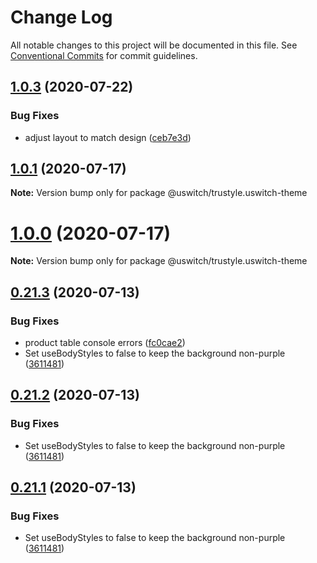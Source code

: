 # Change Log

All notable changes to this project will be documented in this file.
See [Conventional Commits](https://conventionalcommits.org) for commit guidelines.

## [1.0.3](https://github.com/uswitch/trustyle/compare/@uswitch/trustyle.uswitch-theme@1.0.2...@uswitch/trustyle.uswitch-theme@1.0.3) (2020-07-22)


### Bug Fixes

* adjust layout to match design ([ceb7e3d](https://github.com/uswitch/trustyle/commit/ceb7e3d))






## [1.0.1](https://github.com/uswitch/trustyle/compare/@uswitch/trustyle.uswitch-theme@1.0.0...@uswitch/trustyle.uswitch-theme@1.0.1) (2020-07-17)

**Note:** Version bump only for package @uswitch/trustyle.uswitch-theme





# [1.0.0](https://github.com/uswitch/trustyle/compare/@uswitch/trustyle.uswitch-theme@0.21.3...@uswitch/trustyle.uswitch-theme@1.0.0) (2020-07-17)

**Note:** Version bump only for package @uswitch/trustyle.uswitch-theme





## [0.21.3](https://github.com/uswitch/trustyle/compare/@uswitch/trustyle.uswitch-theme@0.21.0...@uswitch/trustyle.uswitch-theme@0.21.3) (2020-07-13)


### Bug Fixes

* product table console errors ([fc0cae2](https://github.com/uswitch/trustyle/commit/fc0cae2))
* Set useBodyStyles to false to keep the background non-purple ([3611481](https://github.com/uswitch/trustyle/commit/3611481))





## [0.21.2](https://github.com/uswitch/trustyle/compare/@uswitch/trustyle.uswitch-theme@0.21.0...@uswitch/trustyle.uswitch-theme@0.21.2) (2020-07-13)


### Bug Fixes

* Set useBodyStyles to false to keep the background non-purple ([3611481](https://github.com/uswitch/trustyle/commit/3611481))





## [0.21.1](https://github.com/uswitch/trustyle/compare/@uswitch/trustyle.uswitch-theme@0.21.0...@uswitch/trustyle.uswitch-theme@0.21.1) (2020-07-13)


### Bug Fixes

* Set useBodyStyles to false to keep the background non-purple ([3611481](https://github.com/uswitch/trustyle/commit/3611481))
